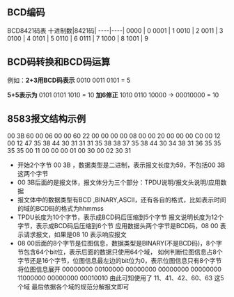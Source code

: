 ## BCD编码
BCD8421码表
十进制数|8421码|
----|----|
0000 | 0
0001 | 1
0010 | 2
0011 | 3
0100 | 4
0101 | 5
0110 | 6
0111 | 7
1000 | 8
1001 | 9

## BCD码转换和BCD码运算
例如：**2+3用BCD码表示**
0010
0011
0101 = 5

**5+5表示为**
0101
0101
1010 = 10
**加6修正**
1010
0110
10000 -> 00010000 = 10

## 8583报文结构示例
00 3B
60 00 06 00 00 
60 22 00 00 00 00 
08 00 00 20 00 00 00 C0 00 12 00 12 47 35 38 44 30 31 31 31 35 38 38 37 35 38 44 30 34 38 31 36 35 35 35 35 00 11 00 00 00 01 00 30 00 02 30 31

- 开始2个字节 00 3B ，数据类型是二进制，表示报文长度为59，不包括00 3B这两个字节
- 00 3B后面的是报文体，报文体分为三个部分：TPDU说明/报文头说明/应用数据
- 报文体中的数据类型有BCD ,BINARY,ASCII，还有各自的格式，比如表示时间的域的BCD码的格式为hhmmss
- TPDU长度为10个字节，表示成BCD码后压缩到5个字节
报文说明长度为12个字节，表示成BCD码后压缩到6个节
应用数据头两个字节是BCD码，08 00 表示请求报文，如果是08 10 表示响应报文
- 08 00后面的8个字节是位图信息，数据类型是BINARY(不是BCD码)，8个字节包含64个bit位，表示后面的数据只使用64个域，
如何判断位图信息占8个字节还是16个字节，位图信息最左边的bit位为0，表示位图信息只有8个字节
将位图信息展开
00000000
00100000
00000000
00000000
00000000
11000000
00000000
00010010
由此可知使用了 11、41、42、60、63 这5个域
最后依据各个域的规范分解报文即可
